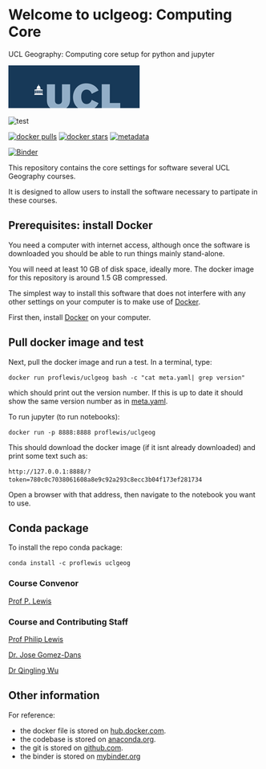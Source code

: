 # Welcome to uclgeog: Computing Core
UCL Geography: Computing core setup for python and jupyter

![](images/ucl_logo.png)

![test](https://github.com/UCL-EO/uclgeog/workflows/test/badge.svg)

[![docker pulls](https://img.shields.io/docker/pulls/proflewis/uclgeog.svg)](https://hub.docker.com/proflewis/uclgeog) [![docker stars](https://img.shields.io/docker/stars/proflewis/uclgeog.svg)](https://hub.docker.com/r/proflewis/uclgeog) 
[![metadata](https://images.microbadger.com/badges/image/proflewis/uclgeog.svg)](https://microbadger.com/images/proflewis/uclgeog "proflewis/uclgeog image metadata")

[![Binder](https://mybinder.org/badge_logo.svg)](https://mybinder.org/v2/gh/UCL-EO/uclgeog.git/master)

This repository contains the core settings for software several UCL Geography courses.

It is designed to allow users to install the software necessary to partipate in these courses.


Prerequisites: install Docker
-------------

You need a computer with internet access, although once the software is downloaded you should be able to run things mainly stand-alone.

You will need at least 10 GB of disk space, ideally more. The docker image for this repository is around 1.5 GB compressed.

The simplest way to install this software that does not interfere with any other settings on your computer is to make use of [Docker](https://www.docker.com/products/docker-desktop).

First then, install [Docker](https://www.docker.com/products/docker-desktop) on your computer.

Pull docker image and test
-----------------

Next, pull the docker image and run a test. In a terminal, type:

	docker run proflewis/uclgeog bash -c "cat meta.yaml| grep version"
	
which should print out the version number. If this is up to date it should show the same version number as in [meta.yaml](meta.yaml).

To run jupyter (to run notebooks):

	docker run -p 8888:8888 proflewis/uclgeog 

This should download the docker image (if it isnt already downloaded) and print some text such as:

	http://127.0.0.1:8888/?token=780c0c7038061608a8e9c92a293c8ecc3b04f173ef281734

Open a browser with that address, then navigate to the notebook you want to use.

Conda package
-----------------

To install the repo conda package:

	conda install -c proflewis uclgeog

### Course Convenor

[Prof P. Lewis](http://www.geog.ucl.ac.uk/~plewis)

### Course and Contributing Staff

[Prof Philip Lewis](http://www.geog.ucl.ac.uk/~plewis)  

[Dr. Jose Gomez-Dans](http://www.geog.ucl.ac.uk/about-the-department/people/research-staff/research-staff/jose-gomez-dans/)

[Dr Qingling Wu](http://www.geog.ucl.ac.uk/about-the-department/people/research-staff/research-staff/qingling-wu/)

Other information
-----------------

For reference:

* the docker file is stored on [hub.docker.com](https://hub.docker.com/r/proflewis/uclgeog).
* the codebase is stored on [anaconda.org](https://anaconda.org/profLewis/uclgeog).
* the git is stored on [github.com](https://github.com/UCL-EO/uclgeog).
* the binder is stored on [mybinder.org](https://mybinder.org/v2/gh/UCL-EO/uclgeog.git/master)
